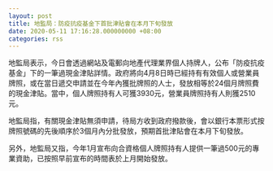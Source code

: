 ```yaml
---
layout: post
title: 地監局：防疫抗疫基金下首批津貼會在本月下旬發放
date: 2020-05-11 17:16:28.000000000 +08:00
categories: rss
---
```


地監局表示，今日會透過網站及電郵向地產代理業界個人持牌人，公布「防疫抗疫基金」下的一筆過現金津貼詳情。政府將向4月8日時已經持有有效個人或營業員牌照，或在當日遞交申請並在今年內獲批牌照的人士，發放相等於24個月牌照費的現金津貼。當中，個人牌照持有人可獲3930元，營業員牌照持有人則獲2510元。

地監局指，有關現金津貼無須申請，待局方收到政府撥款後，會以銀行本票形式按牌照號碼的先後順序於3個月內分批發放，預期首批津貼會在本月下旬發放。

另外，地監局又指，今年1月宣布向合資格個人牌照持有人提供一筆過500元的專業資助，已按照早前宣布的時間表於上月開始發放。
